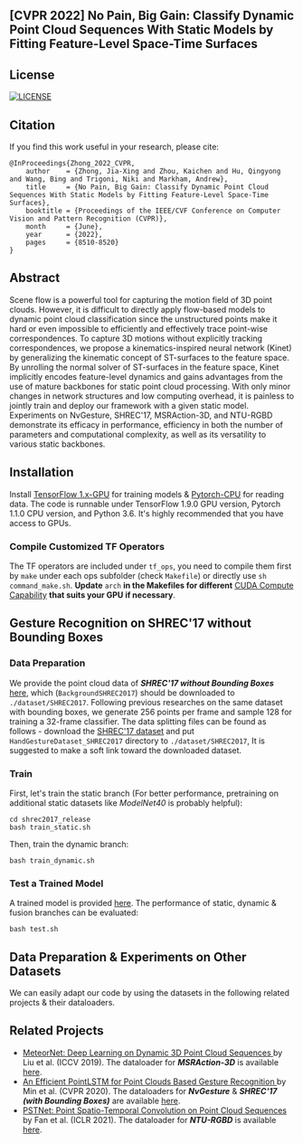 ## [CVPR 2022] No Pain, Big Gain: Classify Dynamic Point Cloud Sequences With Static Models by Fitting Feature-Level Space-Time Surfaces

## License
[![LICENSE](https://img.shields.io/badge/license-Anti%20996-blue.svg)](https://github.com/996icu/996.ICU/blob/master/LICENSE)

## Citation
If you find this work useful in your research, please cite:
```
@InProceedings{Zhong_2022_CVPR,
    author    = {Zhong, Jia-Xing and Zhou, Kaichen and Hu, Qingyong and Wang, Bing and Trigoni, Niki and Markham, Andrew},
    title     = {No Pain, Big Gain: Classify Dynamic Point Cloud Sequences With Static Models by Fitting Feature-Level Space-Time Surfaces},
    booktitle = {Proceedings of the IEEE/CVF Conference on Computer Vision and Pattern Recognition (CVPR)},
    month     = {June},
    year      = {2022},
    pages     = {8510-8520}
}
```

## Abstract
Scene flow is a powerful tool for capturing the motion field of 3D point clouds. However, it is difficult to directly apply flow-based models to dynamic point cloud classification since the unstructured points make it hard or even impossible to efficiently and effectively trace point-wise correspondences. To capture 3D motions without explicitly tracking correspondences, we propose a kinematics-inspired neural network (Kinet) by generalizing the kinematic concept of ST-surfaces to the feature space. By unrolling the normal solver of ST-surfaces in the feature space, Kinet implicitly encodes feature-level dynamics and gains advantages from the use of mature backbones for static point cloud processing. With only minor changes in network structures and low computing overhead, it is painless to jointly train and deploy our framework with a given static model. Experiments on NvGesture, SHREC'17, MSRAction-3D, and NTU-RGBD demonstrate its efficacy in performance, efficiency in both the number of parameters and computational complexity, as well as its versatility to various static backbones.

## Installation
Install <a href="https://www.tensorflow.org/install/pip">TensorFlow 1.x-GPU</a> for training models & <a href="https://pytorch.org/get-started/previous-versions/">Pytorch-CPU</a> for reading data. The code is runnable under TensorFlow 1.9.0 GPU version, Pytorch 1.1.0 CPU version, and Python 3.6. It's highly recommended that you have access to GPUs.

### Compile Customized TF Operators
The TF operators are included under `tf_ops`, you need to compile them first by `make` under each ops subfolder (check `Makefile`) or directly use `sh command_make.sh`. **Update** `arch` **in the Makefiles for different** <a href="https://en.wikipedia.org/wiki/CUDA#GPUs_supported">CUDA Compute Capability</a> **that suits your GPU if necessary**.

## Gesture Recognition on SHREC'17 without Bounding Boxes
### Data Preparation
We provide the point cloud data of ***SHREC'17 without Bounding Boxes*** [here](https://pkueducn-my.sharepoint.com/:u:/g/personal/jiaxing_zhong_pku_edu_cn/EQD9ZQQMhZJLgdRbylw15xIBeonKuTpiNYy4TBq7r39C0Q?e=EMytQ3), which (`BackgroundSHREC2017`) should be downloaded to `./dataset/SHREC2017`. Following previous researches on the same dataset with bounding boxes, we generate 256 points per frame and sample 128 for training a 32-frame classifier. The data splitting files can be found as follows - download the [SHREC'17 dataset](http://www-rech.telecom-lille.fr/shrec2017-hand/) and put `HandGestureDataset_SHREC2017` directory to `./dataset/SHREC2017`, It is suggested to make a soft link toward the downloaded dataset.
### Train
First, let's train the static branch (For better performance, pretraining on additional static datasets like *ModelNet40* is probably helpful):
```
cd shrec2017_release
bash train_static.sh
```
Then, train the dynamic branch:
```
bash train_dynamic.sh
```
### Test a Trained Model
A trained model is provided [here](https://unioxfordnexus-my.sharepoint.com/:u:/g/personal/wolf5902_ox_ac_uk/ERs3O0YebG5BhJQFErF3gNMBBu9aD6XEFx5t6oxgP4MYOA). The performance of static, dynamic & fusion branches can be evaluated:
```
bash test.sh
```

## Data Preparation & Experiments on Other Datasets
We can easily adapt our code by using the datasets in the following related projects & their dataloaders.

## Related Projects
* <a href="https://arxiv.org/abs/1910.09165" target="_blank">MeteorNet: Deep Learning on Dynamic 3D Point Cloud Sequences
</a> by Liu et al. (ICCV 2019). The dataloader for ***MSRAction-3D*** is available <a href="https://github.com/xingyul/meteornet">here</a>.
* <a href="http://openaccess.thecvf.com/content_CVPR_2020/html/Min_An_Efficient_PointLSTM_for_Point_Clouds_Based_Gesture_Recognition_CVPR_2020_paper.html" target="_blank">An Efficient PointLSTM for Point Clouds Based Gesture Recognition
</a> by Min et al. (CVPR 2020). The dataloaders for ***NvGesture*** & ***SHREC'17 (with Bounding Boxes)*** are available <a href="https://github.com/ycmin95/pointlstm-gesture-recognition-pytorch">here</a>.
* <a href="https://openreview.net/pdf?id=O3bqkf_Puys" target="_blank">PSTNet: Point Spatio-Temporal Convolution on Point Cloud Sequences</a> by Fan et al. (ICLR 2021). The dataloader for ***NTU-RGBD*** is available <a href="https://github.com/hehefan/Point-Spatio-Temporal-Convolution">here</a>.
